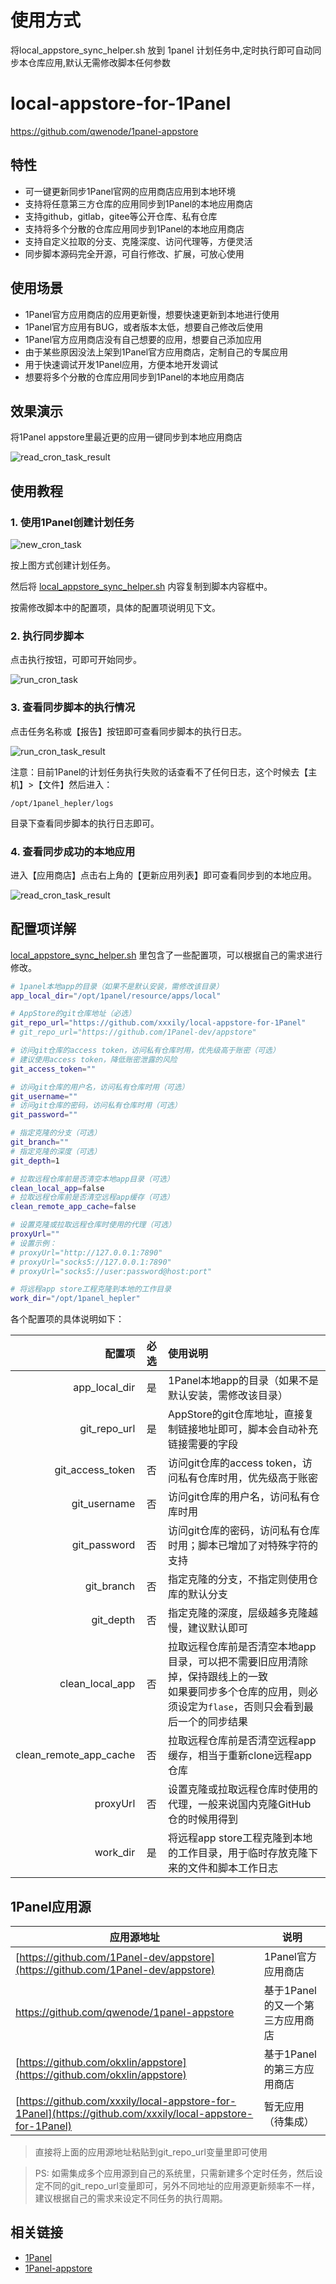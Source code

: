 # 使用方式
将local_appstore_sync_helper.sh 放到 1panel 计划任务中,定时执行即可自动同步本仓库应用,默认无需修改脚本任何参数

# local-appstore-for-1Panel

https://github.com/qwenode/1panel-appstore

## 特性

- 可一键更新同步1Panel官网的应用商店应用到本地环境
- 支持将任意第三方仓库的应用同步到1Panel的本地应用商店
- 支持github，gitlab，gitee等公开仓库、私有仓库
- 支持将多个分散的仓库应用同步到1Panel的本地应用商店
- 支持自定义拉取的分支、克隆深度、访问代理等，方便灵活
- 同步脚本源码完全开源，可自行修改、扩展，可放心使用

## 使用场景

- 1Panel官方应用商店的应用更新慢，想要快速更新到本地进行使用
- 1Panel官方应用有BUG，或者版本太低，想要自己修改后使用
- 1Panel官方应用商店没有自己想要的应用，想要自己添加应用
- 由于某些原因没法上架到1Panel官方应用商店，定制自己的专属应用
- 用于快速调试开发1Panel应用，方便本地开发调试
- 想要将多个分散的仓库应用同步到1Panel的本地应用商店

## 效果演示

将1Panel appstore里最近更的应用一键同步到本地应用商店

![read_cron_task_result](https://raw.githubusercontent.com/xxxily/local-appstore-for-1Panel/main/docs/img/read_cron_task_result.png)

## 使用教程

### 1. 使用1Panel创建计划任务

![new_cron_task](https://raw.githubusercontent.com/xxxily/local-appstore-for-1Panel/main/docs/img/new_cron_task.png)

按上图方式创建计划任务。  

然后将 [local_appstore_sync_helper.sh](https://github.com/xxxily/local-appstore-for-1Panel/blob/main/local_appstore_sync_helper.sh) 内容复制到脚本内容框中。  

按需修改脚本中的配置项，具体的配置项说明见下文。

### 2. 执行同步脚本

点击执行按钮，可即可开始同步。

![run_cron_task](https://raw.githubusercontent.com/xxxily/local-appstore-for-1Panel/main/docs/img/run_cron_task.png)

### 3. 查看同步脚本的执行情况

点击任务名称或【报告】按钮即可查看同步脚本的执行日志。

![run_cron_task_result](https://raw.githubusercontent.com/xxxily/local-appstore-for-1Panel/main/docs/img/run_cron_task_result.png)

注意：目前1Panel的计划任务执行失败的话查看不了任何日志，这个时候去【主机】>【文件】然后进入：  

`/opt/1panel_hepler/logs`  

目录下查看同步脚本的执行日志即可。

### 4. 查看同步成功的本地应用

进入【应用商店】点击右上角的【更新应用列表】即可查看同步到的本地应用。

![read_cron_task_result](https://raw.githubusercontent.com/xxxily/local-appstore-for-1Panel/main/docs/img/read_cron_task_result.png)

## 配置项详解

[local_appstore_sync_helper.sh](https://github.com/xxxily/local-appstore-for-1Panel/blob/main/local_appstore_sync_helper.sh) 里包含了一些配置项，可以根据自己的需求进行修改。

```bash
# 1panel本地app的目录（如果不是默认安装，需修改该目录）
app_local_dir="/opt/1panel/resource/apps/local"

# AppStore的git仓库地址（必选）
git_repo_url="https://github.com/xxxily/local-appstore-for-1Panel"
# git_repo_url="https://github.com/1Panel-dev/appstore"

# 访问git仓库的access token，访问私有仓库时用，优先级高于账密（可选）
# 建议使用access token，降低账密泄露的风险
git_access_token=""

# 访问git仓库的用户名，访问私有仓库时用（可选）
git_username=""
# 访问git仓库的密码，访问私有仓库时用（可选）
git_password=""

# 指定克隆的分支（可选）
git_branch=""
# 指定克隆的深度（可选）
git_depth=1

# 拉取远程仓库前是否清空本地app目录（可选）
clean_local_app=false
# 拉取远程仓库前是否清空远程app缓存（可选）
clean_remote_app_cache=false

# 设置克隆或拉取远程仓库时使用的代理（可选）
proxyUrl=""
# 设置示例：
# proxyUrl="http://127.0.0.1:7890"
# proxyUrl="socks5://127.0.0.1:7890"
# proxyUrl="socks5://user:password@host:port"

# 将远程app store工程克隆到本地的工作目录
work_dir="/opt/1panel_hepler"
```

各个配置项的具体说明如下：

| 配置项 | 必选 | 使用说明 |
| ---: | :---: | :--- |
| app_local_dir | 是 | 1Panel本地app的目录（如果不是默认安装，需修改该目录） |
| git_repo_url | 是 | AppStore的git仓库地址，直接复制链接地址即可，脚本会自动补充链接需要的字段 |
| git_access_token | 否 | 访问git仓库的access token，访问私有仓库时用，优先级高于账密 |
| git_username | 否 | 访问git仓库的用户名，访问私有仓库时用 |
| git_password | 否 | 访问git仓库的密码，访问私有仓库时用；脚本已增加了对特殊字符的支持 |
| git_branch | 否 | 指定克隆的分支，不指定则使用仓库的默认分支 |
| git_depth | 否 | 指定克隆的深度，层级越多克隆越慢，建议默认即可 |
| clean_local_app | 否 | 拉取远程仓库前是否清空本地app目录，可以把不需要旧应用清除掉，保持跟线上的一致<br />如果要同步多个仓库的应用，则必须设定为`flase`，否则只会看到最后一个的同步结果 |
| clean_remote_app_cache | 否 | 拉取远程仓库前是否清空远程app缓存，相当于重新clone远程app仓库 |
| proxyUrl | 否 | 设置克隆或拉取远程仓库时使用的代理，一般来说国内克隆GitHub仓的时候用得到 |
| work_dir | 是 | 将远程app store工程克隆到本地的工作目录，用于临时存放克隆下来的文件和脚本工作日志 |

## 1Panel应用源

| 应用源地址 | 说明 |
| --- | --- |
| [https://github.com/1Panel-dev/appstore](https://github.com/1Panel-dev/appstore) | 1Panel官方应用商店 |
| https://github.com/qwenode/1panel-appstore | 基于1Panel的又一个第三方应用商店 |
| [https://github.com/okxlin/appstore](https://github.com/okxlin/appstore) | 基于1Panel的第三方应用商店 |
| [https://github.com/xxxily/local-appstore-for-1Panel](https://github.com/xxxily/local-appstore-for-1Panel) | 暂无应用（待集成） |

> 直接将上面的应用源地址粘贴到git_repo_url变量里即可使用  

> PS: 如需集成多个应用源到自己的系统里，只需新建多个定时任务，然后设定不同的git_repo_url变量即可，另外不同地址的应用源更新频率不一样，建议根据自己的需求来设定不同任务的执行周期。

## 相关链接

- [1Panel](https://github.com/1Panel-dev/1Panel)
- [1Panel-appstore](https://github.com/1Panel-dev/appstore)
